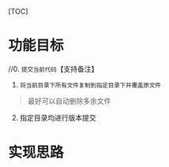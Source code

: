 [TOC]

# 功能目标
//0. `提交当前代码`【支持备注】
1. `将当前目录下所有文件复制到指定目录下并覆盖原文件`
> 最好可以自动删除多余文件
2. 指定目录均进行版本提交

# 实现思路
